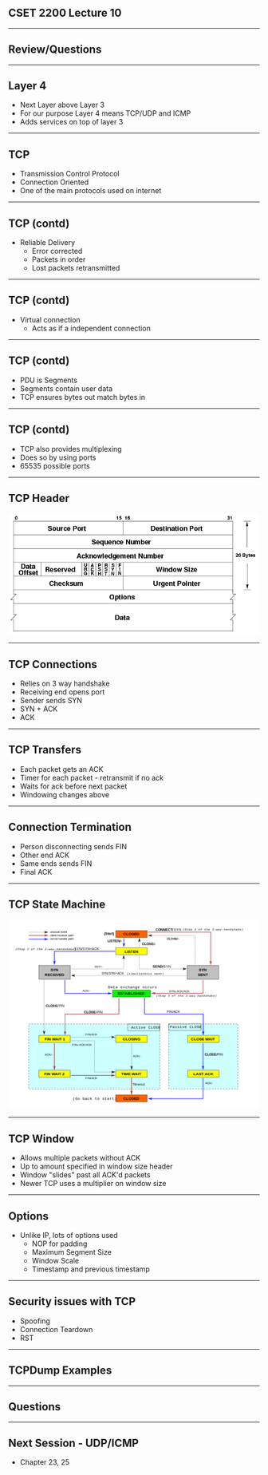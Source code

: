 ## CSET 2200 Lecture 10

---

## Review/Questions

---

## Layer 4

- Next Layer above Layer 3
- For our purpose Layer 4 means TCP/UDP and ICMP
- Adds services on top of layer 3

---

## TCP

- Transmission Control Protocol
- Connection Oriented
- One of the main protocols used on internet

---

## TCP (contd)

- Reliable Delivery
    - Error corrected
    - Packets in order
    - Lost packets retransmitted

---

## TCP (contd)

- Virtual connection
    - Acts as if a independent connection

---

## TCP (contd)

- PDU is Segments
- Segments contain user data
- TCP ensures bytes out match bytes in

---

## TCP (contd)

- TCP also provides multiplexing
- Does so by using ports
- 65535 possible ports

---

## TCP Header

![TCP Header](TCPHeader.png)

---

## TCP Connections

- Relies on 3 way handshake
- Receiving end opens port
- Sender sends SYN
- SYN + ACK
- ACK

---

## TCP Transfers

- Each packet gets an ACK
- Timer for each packet - retransmit if no ack
- Waits for ack before next packet
- Windowing changes above

---

## Connection Termination

- Person disconnecting sends FIN
- Other end ACK
- Same ends sends FIN
- Final ACK

---

## TCP State Machine

![TCP State Machine](TCPState.png)

---

## TCP Window

- Allows multiple packets without ACK
- Up to amount specified in window size header
- Window "slides" past all ACK'd packets
- Newer TCP uses a multiplier on window size

---

## Options

- Unlike IP, lots of options used
    - NOP for padding
    - Maximum Segment Size
    - Window Scale
    - Timestamp and previous timestamp

---

## Security issues with TCP

  - Spoofing
  - Connection Teardown
  - RST

---

## TCPDump Examples

---

## Questions

---

## Next Session - UDP/ICMP

- Chapter 23, 25
